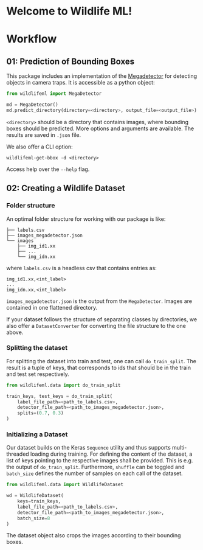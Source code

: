 # Welcome to **Wildlife ML**!

# Workflow
##  01: Prediction of Bounding Boxes

This package includes an implementation of the
[Megadetector](https://github.com/microsoft/CameraTraps) for detecting objects in
camera traps.
It is accessible as a python object:

```python
from wildlifeml import MegaDetector

md = MegaDetector()
md.predict_directory(directory=<directory>, output_file=<output_file>)
```
`<directory>` should be a directory that contains images, where bounding boxes
should be predicted. More options and arguments are available. The results are saved
in `.json` file.

We also offer a CLI option:

```shell
wildlifeml-get-bbox -d <directory>
```

Access help over the `--help` flag.

## 02: Creating a Wildlife Dataset

### Folder structure

An optimal folder structure for working with our package is like:

```
├── labels.csv
├── images_megadetector.json
└── images
    ├── img_id1.xx
    ├── ...
    └── img_idn.xx
```

where `labels.csv` is a headless csv that contains entries as:

```
img_id1.xx,<int_label>
...
img_idn.xx,<int_label>
```

`images_megadetector.json` is the output from the `MegaDetector`. Images are contained
in one flattened directory.

If your dataset follows the structure of separating classes by directories, we also
offer a `DatasetConverter` for converting the file structure to the one above.

### Splitting the dataset

For splitting the dataset into train and test, one can call `do_train_split`.
The result is a tuple of keys, that corresponds to ids that should be in the train and
test set respectively.

```python
from wildlifeml.data import do_train_split

train_keys, test_keys = do_train_split(
    label_file_path=<path_to_labels.csv>,
    detector_file_path=<path_to_images_megadetector.json>,
    splits=(0.7, 0.3)
)
```

### Initializing a Dataset

Our dataset builds on the Keras `Sequence` utility and thus supports multi-threaded
loading during training. For defining the content of the dataset, a list of keys
pointing to the respective images shall be provided. This is e.g. the output of
`do_train_split`. Furthermore, `shuffle` can be toggled and `batch_size` defines the
number of samples on each call of the dataset.


```python
from wildlifeml.data import WildlifeDataset

wd = WildlifeDataset(
    keys=train_keys,
    label_file_path=<path_to_labels.csv>,
    detector_file_path=<path_to_images_megadetector.json>,
    batch_size=8
)
```

The dataset object also crops the images according to their bounding boxes.

